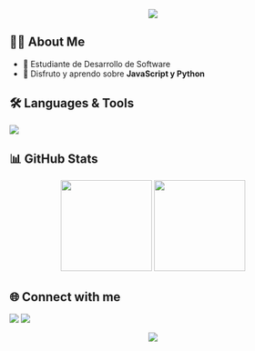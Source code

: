 <!-- Banner -->
<p align="center">
  <img src="https://capsule-render.vercel.app/api?type=waving&color=0:00c6ff,100:0072ff&height=200&section=header&text=Hi%20there!%20I'm%20Elkyat%20👋&fontSize=40&fontColor=ffffff&animation=fadeIn" />
</p>

## 👨‍💻 About Me
- 🔭 Estudiante de Desarrollo de Software
- 🌱 Disfruto y aprendo sobre **JavaScript y Python**

## 🛠️ Languages & Tools
<p>
  <img src="https://skillicons.dev/icons?i=js,html,css,nodejs,mysql,vscode,git,github" />
</p>

## 📊 GitHub Stats
<p align="center">
  <img src="https://github-readme-stats.vercel.app/api?username=Elkyat&show_icons=true&theme=tokyonight" height="160"/>
  <img src="https://github-readme-streak-stats.herokuapp.com/?user=Elkyat&theme=tokyonight" height="160"/>
</p>

## 🌐 Connect with me
<p>
  <a href="https://www.linkedin.com/in/tuusuario/"><img src="https://img.shields.io/badge/LinkedIn-blue?logo=linkedin&logoColor=white" /></a>
  <a href="mailto:tuemail@gmail.com"><img src="https://img.shields.io/badge/Gmail-red?logo=gmail&logoColor=white" /></a>
</p>

<!-- Footer -->
<p align="center">
  <img src="https://capsule-render.vercel.app/api?type=waving&color=0:0072ff,100:00c6ff&height=100&section=footer"/>
</p>
